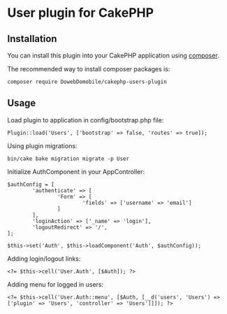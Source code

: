 # User plugin for CakePHP

## Installation

You can install this plugin into your CakePHP application using [composer](http://getcomposer.org).

The recommended way to install composer packages is:

```
composer require DowebDomobile/cakephp-users-plugin
```

## Usage

Load plugin to application in config/bootstrap.php file:

```
Plugin::load('Users', ['bootstrap' => false, 'routes' => true]);
```

Using plugin migrations:

```
bin/cake bake migration migrate -p User
```

Initialize AuthComponent in your AppController:

```
$authConfig = [
        'authenticate' => [
                'Form' => [
                        'fields' => ['username' => 'email']
                ]
        ],
        'loginAction' => ['_name' => 'login'],
        'logoutRedirect' => '/',
];

$this->set('Auth', $this->loadComponent('Auth', $authConfig));
```

Adding login/logout links:

```
<?= $this->cell('User.Auth', [$Auth]); ?>
```

Adding menu for logged in users:

```
<?= $this->cell('User.Auth::menu', [$Auth, [__d('users', 'Users') => ['plugin' => 'Users', 'controller' => 'Users']]]); ?>
```